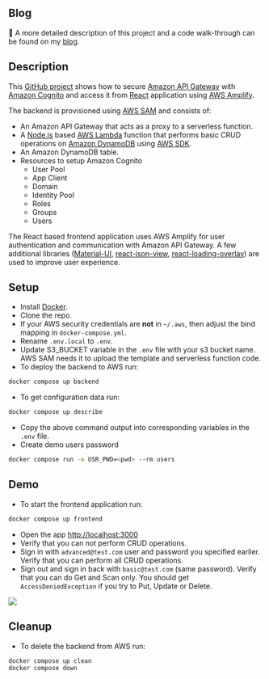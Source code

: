 ## Blog

:scroll: A more detailed description of this project and a code walk-through can be found on my [blog](https://jvdevlab.com/blog/aws/cognito/react-amplify).

## Description

This [GitHub project](https://github.com/jvdevlab/amazon-cognito-react-amplify) shows how to secure [Amazon API Gateway](https://aws.amazon.com/api-gateway) with [Amazon Cognito](https://aws.amazon.com/cognito) and access it from [React](https://reactjs.org) application using [AWS Amplify](https://github.com/aws-amplify/amplify-js).

The backend is provisioned using [AWS SAM](https://aws.amazon.com/serverless/sam/) and consists of:

- An Amazon API Gateway that acts as a proxy to a serverless function.
- A [Node.js](https://nodejs.org/en/) based [AWS Lambda](https://aws.amazon.com/lambda/) function that performs basic CRUD operations on [Amazon DynamoDB](https://aws.amazon.com/dynamodb/) using [AWS SDK](https://aws.amazon.com/sdk-for-javascript/).
- An Amazon DynamoDB table.
- Resources to setup Amazon Cognito
  - User Pool
  - App Client
  - Domain
  - Identity Pool
  - Roles
  - Groups
  - Users

The React based frontend application uses AWS Amplify for user authentication and communication with Amazon API Gateway. A few additional libraries ([Material-UI](https://material-ui.com/), [react-json-view](https://github.com/mac-s-g/react-json-view), [react-loading-overlay](https://github.com/derrickpelletier/react-loading-overlay)) are used to improve user experience.

## Setup

- Install [Docker](https://docs.docker.com/get-docker/).
- Clone the repo.
- If your AWS security credentials are **not** in `~/.aws`, then adjust the bind mapping in `docker-compose.yml`.
- Rename `.env.local` to `.env`.
- Update S3_BUCKET variable in the `.env` file with your s3 bucket name. AWS SAM needs it to upload the template and serverless function code.
- To deploy the backend to AWS run:

```bash
docker compose up backend
```

- To get configuration data run:

```bash
docker compose up describe
```

- Copy the above command output into corresponding variables in the `.env` file.
- Create demo users password

```bash
docker compose run -e USR_PWD=<pwd> --rm users
```

## Demo

- To start the frontend application run:

```bash
docker compose up frontend
```

- Open the app <http://localhost:3000>
- Verify that you can not perform CRUD operations.
- Sign in with `advanced@test.com` user and password you specified earlier. Verify that you can perform all CRUD operations.
- Sign out and sign in back with `basic@test.com` (same password). Verify that you can do Get and Scan only. You should get `AccessDeniedException` if you try to Put, Update or Delete.

![](https://jvdevlab.com/assets/images/04-02a5139ee86c403c2026cee0fb6763b0.PNG)

## Cleanup

- To delete the backend from AWS run:

```bash
docker compose up clean
docker compose down
```
